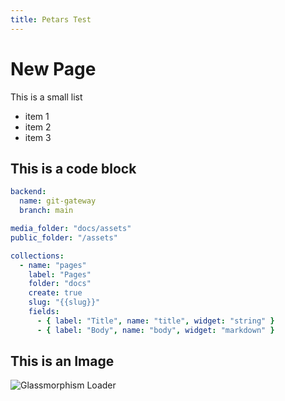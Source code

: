```yaml
---
title: Petars Test
---
```

# N﻿ew Page

T﻿his is a small list 

* i﻿tem 1
* i﻿tem 2 
* i﻿tem 3

## This is a code block

```yaml
backend:
  name: git-gateway
  branch: main

media_folder: "docs/assets"
public_folder: "/assets"

collections:
  - name: "pages"
    label: "Pages"
    folder: "docs"
    create: true
    slug: "{{slug}}"
    fields:
      - { label: "Title", name: "title", widget: "string" }
      - { label: "Body", name: "body", widget: "markdown" }
```

## T﻿his is an Image

![](/assets/glassmorph-loading.gif "Glassmorphism Loader")